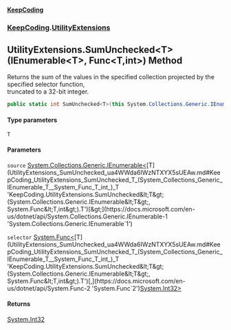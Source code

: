 #### [KeepCoding](index.md 'index')
### [KeepCoding](KeepCoding.md 'KeepCoding').[UtilityExtensions](UtilityExtensions.md 'KeepCoding.UtilityExtensions')
## UtilityExtensions.SumUnchecked&lt;T&gt;(IEnumerable&lt;T&gt;, Func&lt;T,int&gt;) Method
Returns the sum of the values in the specified collection projected by the specified selector function,  
truncated to a 32-bit integer.
```csharp
public static int SumUnchecked<T>(this System.Collections.Generic.IEnumerable<T> source, System.Func<T,int> selector);
```
#### Type parameters
<a name='KeepCoding_UtilityExtensions_SumUnchecked_T_(System_Collections_Generic_IEnumerable_T__System_Func_T_int_)_T'></a>
`T`  
  
#### Parameters
<a name='KeepCoding_UtilityExtensions_SumUnchecked_T_(System_Collections_Generic_IEnumerable_T__System_Func_T_int_)_source'></a>
`source` [System.Collections.Generic.IEnumerable&lt;](https://docs.microsoft.com/en-us/dotnet/api/System.Collections.Generic.IEnumerable-1 'System.Collections.Generic.IEnumerable`1')[T](UtilityExtensions_SumUnchecked_ua4WWda6IWzNTXYX5sUEAw.md#KeepCoding_UtilityExtensions_SumUnchecked_T_(System_Collections_Generic_IEnumerable_T__System_Func_T_int_)_T 'KeepCoding.UtilityExtensions.SumUnchecked&lt;T&gt;(System.Collections.Generic.IEnumerable&lt;T&gt;, System.Func&lt;T,int&gt;).T')[&gt;](https://docs.microsoft.com/en-us/dotnet/api/System.Collections.Generic.IEnumerable-1 'System.Collections.Generic.IEnumerable`1')  
  
<a name='KeepCoding_UtilityExtensions_SumUnchecked_T_(System_Collections_Generic_IEnumerable_T__System_Func_T_int_)_selector'></a>
`selector` [System.Func&lt;](https://docs.microsoft.com/en-us/dotnet/api/System.Func-2 'System.Func`2')[T](UtilityExtensions_SumUnchecked_ua4WWda6IWzNTXYX5sUEAw.md#KeepCoding_UtilityExtensions_SumUnchecked_T_(System_Collections_Generic_IEnumerable_T__System_Func_T_int_)_T 'KeepCoding.UtilityExtensions.SumUnchecked&lt;T&gt;(System.Collections.Generic.IEnumerable&lt;T&gt;, System.Func&lt;T,int&gt;).T')[,](https://docs.microsoft.com/en-us/dotnet/api/System.Func-2 'System.Func`2')[System.Int32](https://docs.microsoft.com/en-us/dotnet/api/System.Int32 'System.Int32')[&gt;](https://docs.microsoft.com/en-us/dotnet/api/System.Func-2 'System.Func`2')  
  
#### Returns
[System.Int32](https://docs.microsoft.com/en-us/dotnet/api/System.Int32 'System.Int32')  
